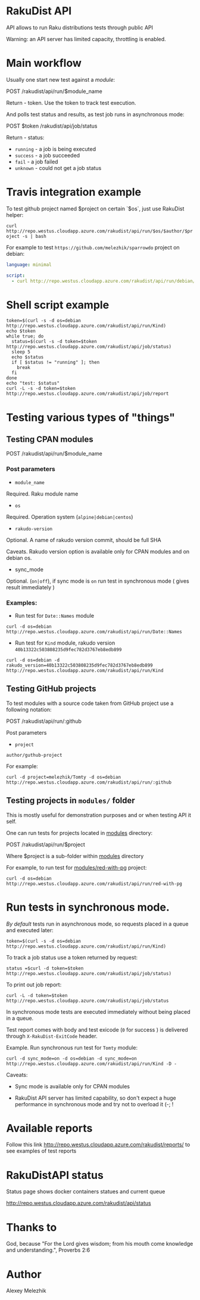 # RakuDist API

API allows to run Raku distributions tests through public API

Warning: an API server has limited capacity, throttling is enabled.

# Main workflow

Usually one start new test against a _module_: 

POST /rakudist/api/run/$module_name

Return - token. Use the token to track test execution.

And polls test status and results, as test job runs in asynchronous mode:

POST $token /rakudist/api/job/status

Return - status:

* `running` - a job is being executed
* `success` - a job succeeded
* `fail` - a job failed
* `unknown` - could not get a job status


# Travis integration example

To test github project named $project on certain `$os`, just use RakuDist helper:

`curl http://repo.westus.cloudapp.azure.com/rakudist/api/run/$os/$author/$project -s | bash`

For example to test `https://github.com/melezhik/sparrowdo` project on debian:

```yaml
language: minimal

script:
  - curl http://repo.westus.cloudapp.azure.com/rakudist/api/run/debian/melezhik/sparrowdo -s | bash
```


# Shell script example

```shell
token=$(curl -s -d os=debian http://repo.westus.cloudapp.azure.com/rakudist/api/run/Kind)
echo $token
while true; do
  status=$(curl -s -d token=$token http://repo.westus.cloudapp.azure.com/rakudist/api/job/status)
  sleep 5
  echo $status
  if [ $status != "running" ]; then
    break
  fi
done
echo "test: $status"
curl -L -s -d token=$token http://repo.westus.cloudapp.azure.com/rakudist/api/job/report
```

# Testing various types of "things"

## Testing CPAN modules

POST /rakudist/api/run/$module_name

### Post parameters

- `module_name` 

Required. Raku module name

- `os` 

Required. Operation system (`alpine|debian|centos`)

- `rakudo-version`
 
Optional. A name of rakudo version commit, should be full SHA

Caveats. Rakudo version option is available only for CPAN modules and on debian os.

* sync_mode

Optional. (`on|off`), if sync mode is `on` run test in synchronous mode ( gives result immediately )

### Examples:

* Run test for `Date::Names` module

`curl -d os=debian http://repo.westus.cloudapp.azure.com/rakudist/api/run/Date::Names`

* Run test for `Kind` module, rakudo version `40b13322c503808235d9fec782d3767eb8edb899`

`curl -d os=debian -d rakudo_version=40b13322c503808235d9fec782d3767eb8edb899 http://repo.westus.cloudapp.azure.com/rakudist/api/run/Kind`

## Testing GitHub projects

To test modules with a source code taken from GitHub project use a following notation:

POST /rakudist/api/run/:github

Post parameters

- `project`

`author/guthub-project`

For example:

`curl -d project=melezhik/Tomty -d os=debian http://repo.westus.cloudapp.azure.com/rakudist/api/run/:github`


## Testing projects in `modules/` folder

This is mostly useful for demonstration purposes and or when testing API it self.

One can run tests for projects located in [modules](https://github.com/melezhik/RakuDist/tree/master/modules/) directory:

POST  /rakudist/api/run/$project

Where $project is a sub-folder within [modules](https://github.com/melezhik/RakuDist/tree/master/modules/) directory

For example, to run test for [modules/red-with-pg](https://github.com/melezhik/RakuDist/tree/master/modules/red-with-pg)  project:

`curl -d os=debian http://repo.westus.cloudapp.azure.com/rakudist/api/run/red-with-pg`

# Run tests in synchronous mode.

_By default_ tests run in asynchronous mode, so requests placed in a queue and executed later:

`token=$(curl -s -d os=debian http://repo.westus.cloudapp.azure.com/rakudist/api/run/Kind)`

To track a job status use a token returned by request:

`status =$curl -d token=$token http://repo.westus.cloudapp.azure.com/rakudist/api/job/status)`

To print out job report:

`curl -L -d token=$token http://repo.westus.cloudapp.azure.com/rakudist/api/job/status`

In synchronous mode tests are executed immediately without being placed in a queue. 

Test report comes with body and test exicode (`0` for success ) is delivered through `X-RakuDist-ExitCode` header.

Example. Run synchronous run test for `Tomty` module:

`curl -d sync_mode=on -d os=debian -d sync_mode=on http://repo.westus.cloudapp.azure.com/rakudist/api/run/Kind -D -`

Caveats:

* Sync mode is available only for CPAN modules

* RakuDist API server has limited capability, so don't expect a huge performance in synchronous mode and try not to overload it (-; !

# Available reports

Follow this link http://repo.westus.cloudapp.azure.com/rakudist/reports/ to see examples of test reports

# RakuDistAPI status

Status page shows docker containers statues and current queue

http://repo.westus.cloudapp.azure.com/rakudist/api/status

# Thanks to

God, because "For the Lord gives wisdom; from his mouth come knowledge and understanding.", Proverbs 2:6

# Author

Alexey Melezhik

